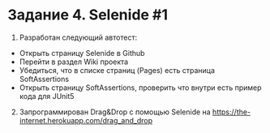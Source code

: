 # Задание 4. Selenide #1

1. Разработан следующий автотест:
 - Открыть страницу Selenide в Github
 - Перейти в раздел Wiki проекта
 - Убедиться, что в списке страниц (Pages) есть страница SoftAssertions
 - Открыть страницу SoftAssertions, проверить что внутри есть пример кода для JUnit5
 
2. Запрограммирован Drag&Drop с помощью Selenide на https://the-internet.herokuapp.com/drag_and_drop
